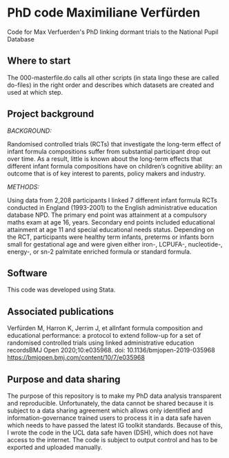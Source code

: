 # PhD code Maximiliane Verfürden 
Code for Max Verfuerden's PhD linking dormant trials to the National Pupil Database

## Where to start
The 000-masterfile.do calls all other scripts (in stata lingo these are called do-files) in the right order and describes which datasets are created and used at which step.

## Project background 

_BACKGROUND:_

Randomised controlled trials (RCTs) that investigate the long-term effect of infant formula compositions suffer from substantial participant drop out over time. As a result, little is known about the long-term effects that different infant formula compositions have on children’s cognitive ability: an outcome that is of key interest to parents, policy makers and industry.

_METHODS:_ 

Using data from 2,208 participants I linked 7 different infant formula RCTs conducted in England (1993-2001) to the English administrative education database NPD. The primary end point was attainment at a compulsory maths exam at age 16, years. Secondary end points included educational attainment at age 11 and special educational needs status. Depending on the RCT, participants were healthy term infants, preterms or infants born small for gestational age and were given either iron-, LCPUFA-, nucleotide-, energy-, or sn-2 palmitate enriched formula or standard formula. 

## Software
This code was developed using Stata.

## Associated publications
Verfürden M, Harron K, Jerrim J, et alInfant formula composition and educational performance: a protocol to extend follow-up for a set of randomised controlled trials using linked administrative education recordsBMJ Open 2020;10:e035968. doi: 10.1136/bmjopen-2019-035968 https://bmjopen.bmj.com/content/10/7/e035968

## Purpose and data sharing
The purpose of this repository is to make my PhD data analysis transparent and reproducible. Unfortunately, the data cannot be shared because it is subject to a data sharing agreement which allows only identified and information-governance trained users to process it in a data safe haven which needs to have passed the latest IG toolkit standards. Because of this, I wrote the code in the UCL data safe haven (DSH), which does not have access to the internet. The code is subject to output control and has to be exported and uploaded manually.  

